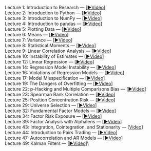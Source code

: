 Lecture 1: Introduction to Research — [[▶️Video](https://www.youtube.com/watch?v=W-TlWzwM208)]\
Lecture 2: Introduction to Python — [[▶️Video](https://www.youtube.com/watch?v=bQUWLkKzpxE)]\
Lecture 3: Introduction to NumPy — [[▶️Video](https://www.youtube.com/watch?v=48RqKyD6fas)]\
Lecture 4: Introduction to pandas — [[▶️Video](https://www.youtube.com/watch?v=pAkEuv1lj08)]\
Lecture 5: Plotting Data — [[▶️Video](https://www.youtube.com/watch?v=nKq_wz3Qk8w)]\
Lecture 6: Means — [[▶️Video](https://www.youtube.com/watch?v=XYbsBsRtCjw)]\
Lecture 7: Variance — [[▶️Video](https://www.youtube.com/watch?v=0AWY0odmjSs)]\
Lecture 8: Statistical Moments — [[▶️Video](https://www.youtube.com/watch?v=mkVA_xUWDI0)]\
Lecture 9: Linear Correlation Analysis — [[▶️Video](https://www.youtube.com/watch?v=GM76JkrVmRk?t=2m6s)]\
Lecture 10: Instability of Estimates — [[▶️Video](https://www.youtube.com/watch?v=2pbu3_6lF40)]\
Lecture 12: Linear Regression — [[▶️Video](https://www.youtube.com/watch?v=Af0l3TQJ3h8?t=3m36s)]\
Lecture 14: Regression Model Instability — [[▶️Video](https://www.youtube.com/watch?v=HMQ34PfhzGE)]\
Lecture 16: Violations of Regression Models — [[▶️Video](https://www.youtube.com/watch?v=xM94MRs8U3M)]\
Lecture 17: Model Misspecification — [[▶️Video](https://www.youtube.com/watch?v=t4peS8Ak-sY)]\
Lecture 19: The Dangers of Overfitting — [[▶️Video](https://www.youtube.com/watch?v=KNCgvjyKrcw)]\
Lecture 22: p-Hacking and Multiple Comparisons Bias — [[▶️Video](https://www.youtube.com/watch?v=YiDfbYtgUPc)]\
Lecture 23: Spearman Rank Correlation — [[▶️Video](https://www.youtube.com/watch?v=GM76JkrVmRk?t=25m51s)]\
Lecture 25: Position Concentration Risk — [[▶️Video](https://www.youtube.com/watch?v=I1z7B2_FarQ)]\
Lecture 29: Universe Selection — [[▶️Video](https://www.youtube.com/watch?v=oa5RhuHVbH0)]\
Lecture 32: Fundamental Factor Models — [[▶️Video](https://www.youtube.com/watch?v=P16zDtf0CE0)]\
Lecture 34: Factor Risk Exposure — [[▶️Video](https://www.youtube.com/watch?v=Ep8Y5JfQoRg)]\
Lecture 39: Factor Analysis with Alphalens — [[▶️Video](https://www.youtube.com/watch?v=v5IYcBxMDYE)]\
Lecture 43: Integration, Cointegration, and Stationarity — [[Video](https://www.youtube.com/watch?v=Pn_RiDbK82M)]\
Lecture 44: Introduction to Pairs Trading — [[▶️Video](https://www.youtube.com/watch?v=JTucMRYMOyY)]\
Lecture 47: Autocorrelation and AR Models — [[▶️Video](https://www.youtube.com/watch?v=fnrSZvla51Y)]\
Lecture 49: Kalman Filters — [[▶️Video](https://www.youtube.com/watch?v=RxIdLu18SsE)]\